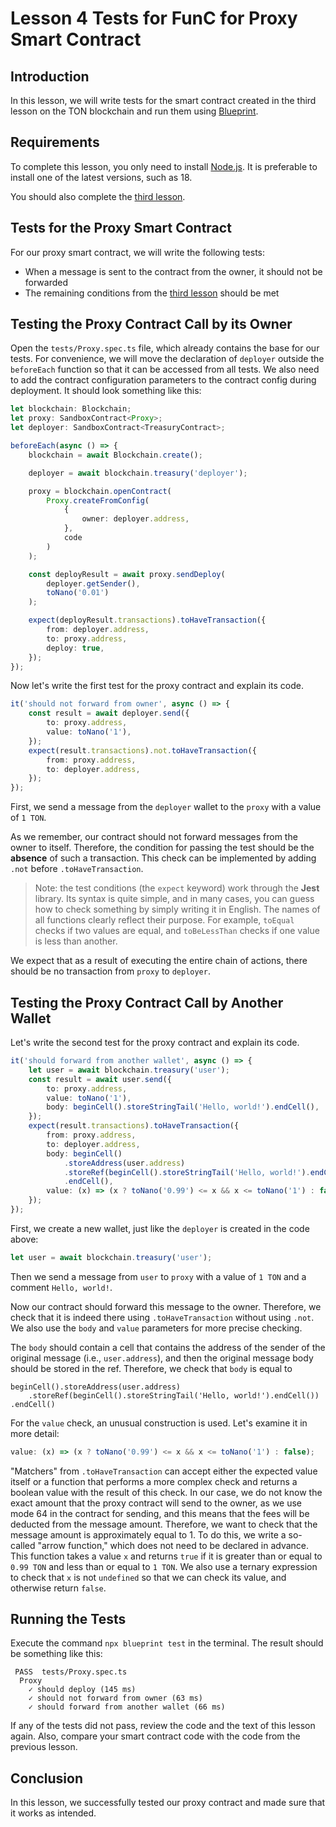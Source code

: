 # Lesson 4 Tests for FunC for Proxy Smart Contract

## Introduction

In this lesson, we will write tests for the smart contract created in the third lesson on the TON blockchain and run them using [Blueprint](https://github.com/ton-community/blueprint).

## Requirements

To complete this lesson, you only need to install [Node.js](https://nodejs.org). It is preferable to install one of the latest versions, such as 18.

You should also complete the [third lesson](https://github.com/romanovichim/TonFunClessons_ru/blob/main/3lesson/thirdlesson.md).

## Tests for the Proxy Smart Contract

For our proxy smart contract, we will write the following tests:

-   When a message is sent to the contract from the owner, it should not be forwarded
-   The remaining conditions from the [third lesson](https://github.com/romanovichim/TonFunClessons_ru/blob/main/3lesson/thirdlesson.md) should be met

## Testing the Proxy Contract Call by its Owner

Open the `tests/Proxy.spec.ts` file, which already contains the base for our tests. For convenience, we will move the declaration of `deployer` outside the `beforeEach` function so that it can be accessed from all tests. We also need to add the contract configuration parameters to the contract config during deployment. It should look something like this:

```ts
let blockchain: Blockchain;
let proxy: SandboxContract<Proxy>;
let deployer: SandboxContract<TreasuryContract>;

beforeEach(async () => {
    blockchain = await Blockchain.create();

    deployer = await blockchain.treasury('deployer');

    proxy = blockchain.openContract(
        Proxy.createFromConfig(
            {
                owner: deployer.address,
            },
            code
        )
    );

    const deployResult = await proxy.sendDeploy(
        deployer.getSender(),
        toNano('0.01')
    );

    expect(deployResult.transactions).toHaveTransaction({
        from: deployer.address,
        to: proxy.address,
        deploy: true,
    });
});
```

Now let's write the first test for the proxy contract and explain its code.

```ts
it('should not forward from owner', async () => {
    const result = await deployer.send({
        to: proxy.address,
        value: toNano('1'),
    });
    expect(result.transactions).not.toHaveTransaction({
        from: proxy.address,
        to: deployer.address,
    });
});
```

First, we send a message from the `deployer` wallet to the `proxy` with a value of `1 TON`.

As we remember, our contract should not forward messages from the owner to itself. Therefore, the condition for passing the test should be the **absence** of such a transaction. This check can be implemented by adding `.not` before `.toHaveTransaction`.

> Note: the test conditions (the `expect` keyword) work through the **Jest** library. Its syntax is quite simple, and in many cases, you can guess how to check something by simply writing it in English. The names of all functions clearly reflect their purpose. For example, `toEqual` checks if two values are equal, and `toBeLessThan` checks if one value is less than another.

We expect that as a result of executing the entire chain of actions, there should be no transaction from `proxy` to `deployer`.

## Testing the Proxy Contract Call by Another Wallet

Let's write the second test for the proxy contract and explain its code.

```ts
it('should forward from another wallet', async () => {
    let user = await blockchain.treasury('user');
    const result = await user.send({
        to: proxy.address,
        value: toNano('1'),
        body: beginCell().storeStringTail('Hello, world!').endCell(),
    });
    expect(result.transactions).toHaveTransaction({
        from: proxy.address,
        to: deployer.address,
        body: beginCell()
            .storeAddress(user.address)
            .storeRef(beginCell().storeStringTail('Hello, world!').endCell())
            .endCell(),
        value: (x) => (x ? toNano('0.99') <= x && x <= toNano('1') : false),
    });
});
```

First, we create a new wallet, just like the `deployer` is created in the code above:

```ts
let user = await blockchain.treasury('user');
```

Then we send a message from `user` to `proxy` with a value of `1 TON` and a comment `Hello, world!`.

Now our contract should forward this message to the owner. Therefore, we check that it is indeed there using `.toHaveTransaction` without using `.not`. We also use the `body` and `value` parameters for more precise checking.

The `body` should contain a cell that contains the address of the sender of the original message (i.e., `user.address`), and then the original message body should be stored in the ref. Therefore, we check that `body` is equal to

```
beginCell().storeAddress(user.address)
    .storeRef(beginCell().storeStringTail('Hello, world!').endCell())
.endCell()
```

For the `value` check, an unusual construction is used. Let's examine it in more detail:

```ts
value: (x) => (x ? toNano('0.99') <= x && x <= toNano('1') : false);
```

"Matchers" from `.toHaveTransaction` can accept either the expected value itself or a function that performs a more complex check and returns a boolean value with the result of this check.
In our case, we do not know the exact amount that the proxy contract will send to the owner, as we use mode 64 in the contract for sending, and this means that the fees will be deducted from the message amount. Therefore, we want to check that the message amount is approximately equal to 1.
To do this, we write a so-called "arrow function," which does not need to be declared in advance. This function takes a value `x` and returns `true` if it is greater than or equal to `0.99 TON` and less than or equal to `1 TON`. We also use a ternary expression to check that `x` is not `undefined` so that we can check its value, and otherwise return `false`.

## Running the Tests

Execute the command `npx blueprint test` in the terminal. The result should be something like this:

```
 PASS  tests/Proxy.spec.ts
  Proxy
    ✓ should deploy (145 ms)
    ✓ should not forward from owner (63 ms)
    ✓ should forward from another wallet (66 ms)
```

If any of the tests did not pass, review the code and the text of this lesson again. Also, compare your smart contract code with the code from the previous lesson.

## Conclusion

In this lesson, we successfully tested our proxy contract and made sure that it works as intended.
